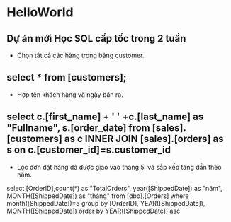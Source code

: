 # HelloWorld
Dự án mới
Học SQL cấp tốc trong 2 tuần
---
- Chọn tất cả các hàng trong bảng customer.

select *
from [customers];
---
- Hợp tên khách hàng và ngày bán ra.

select c.[first_name] + ' ' +c.[last_name] as "Fullname",
		s.[order_date]
from [sales].[customers] as c
INNER JOIN [sales].[orders] as s on c.[customer_id]=s.customer_id
---
- Lọc đơn đặt hàng đã được giao vào tháng 5, và sắp xếp tăng dần theo năm.

select [OrderID],count(*) as "TotalOrders", year([ShippedDate]) as "năm", MONTH([ShippedDate]) as "tháng"
from [dbo].[Orders]
where month([ShippedDate])=5
group by [OrderID], YEAR([ShippedDate]), MONTH([ShippedDate])
order by YEAR([ShippedDate]) asc


